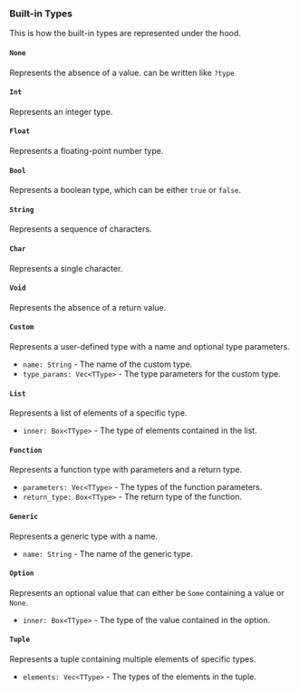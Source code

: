 ### Built-in Types

This is how the built-in types are represented under the hood. 


#### `None`
Represents the absence of a value. can be written like `?type`

#### `Int`
Represents an integer type.

#### `Float`
Represents a floating-point number type.

#### `Bool`
Represents a boolean type, which can be either `true` or `false`.

#### `String`
Represents a sequence of characters.

#### `Char`
Represents a single character.

#### `Void`
Represents the absence of a return value.

#### `Custom`
Represents a user-defined type with a name and optional type parameters.
- `name: String` - The name of the custom type.
- `type_params: Vec<TType>` - The type parameters for the custom type.

#### `List`
Represents a list of elements of a specific type.
- `inner: Box<TType>` - The type of elements contained in the list.

#### `Function`
Represents a function type with parameters and a return type.
- `parameters: Vec<TType>` - The types of the function parameters.
- `return_type: Box<TType>` - The return type of the function.

#### `Generic`
Represents a generic type with a name.
- `name: String` - The name of the generic type.

#### `Option`
Represents an optional value that can either be `Some` containing a value or `None`.
- `inner: Box<TType>` - The type of the value contained in the option.

#### `Tuple`
Represents a tuple containing multiple elements of specific types.
- `elements: Vec<TType>` - The types of the elements in the tuple.